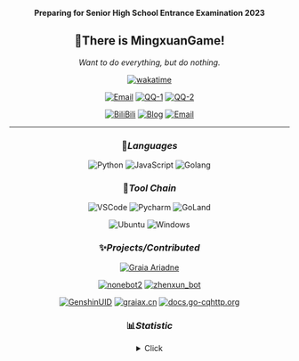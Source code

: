 <div align="center">

  **Preparing for Senior High School Entrance Examination 2023**
  
## 👏There is **MingxuanGame**!

*Want to do everything, but do nothing.*

[![wakatime](https://wakatime.com/badge/user/2da454b7-7cb8-4e03-b041-1de7d643650c.svg?&style=flat-square)](https://wakatime.com/@2da454b7-7cb8-4e03-b041-1de7d643650c)

[![Email](https://img.shields.io/badge/Email-MingxuanGame@outlook.com-57c4e5?style=flat-square&logoColor=fff)](mailto:MingxuanGame@outlook.com)
[![QQ-1](https://img.shields.io/badge/QQ-1060148379-e5ac57?style=flat-square&logoColor=fff)](https://qm.qq.com/cgi-bin/qm/qr?k=mcs-cON_aPNfc3hO8-H7lWJHDX-5nKr7&noverify=0)
[![QQ-2](https://img.shields.io/badge/QQ-1085285105-8957e5?style=flat-square&logoColor=fff)](https://qm.qq.com/cgi-bin/qm/qr?k=Ti-iAkNfy9IIiwUVZdHM5ghCgmSOVLmY&noverify=0)

[![BiliBili](https://img.shields.io/badge/BiliBili-MingxuanGame-pink?style=flat-square&logoColor=fff)](https://space.bilibili.com/478775392)
[![Blog](https://img.shields.io/badge/Blog-blog.mxgame.top-ea6632?style=flat-square&logoColor=fff)](http://blog.mxgame.top/)
[![Email](https://img.shields.io/badge/Twitter-@MingxuanAWA-1c9aef?style=flat-square&logoColor=fff)](https://twitter.com/MingxuanAWA)

<!-- [![Stats](https://img.shields.io/github/stars/MingxuanGame?affiliations=OWNER&color=32eacb&label=Stars&logo=github&style=flat-square)](http://blog.mxgame.top/) -->

---

### 🎨*Languages*

![Python](https://img.shields.io/badge/-Python-blue?style=flat-square&logo=Python&logoColor=fff)
![JavaScript](https://img.shields.io/badge/-JavaScript-ffca18?style=flat-square&logo=JavaScript&logoColor=fff)
![Golang](https://img.shields.io/badge/-Go-007d9c?style=flat-square&logo=Go&logoColor=fff)

### 🔨*Tool Chain*

![VSCode](https://img.shields.io/badge/-VSCode-blue?style=flat-square&logo=visualstudiocode&logoColor=fff)
![Pycharm](https://img.shields.io/badge/-Pycharm-green?style=flat-square&logo=pycharm&logoColor=fff)
![GoLand](https://img.shields.io/badge/-GoLand-purple?style=flat-square&logo=goland&logoColor=fff)

![Ubuntu](https://img.shields.io/badge/-Ubuntu-orange?style=flat-square&logo=Ubuntu&logoColor=fff)
![Windows](https://img.shields.io/badge/-Windows-blue?style=flat-square&logo=Windows&logoColor=fff)

### ✨*Projects/Contributed*

[![Graia Ariadne](https://github-readme-stats.vercel.app/api/pin/?username=GraiaProject&repo=Ariadne&show_owner=true&hide_border=true)](https://github.com/GraiaProject/Ariadne)

[![nonebot2](https://github-readme-stats.vercel.app/api/pin/?username=nonebot&repo=nonebot2&show_owner=true&hide_border=true)](https://github.com/nonebot/nonebot2)
[![zhenxun_bot](https://github-readme-stats.vercel.app/api/pin/?username=HibiKier&repo=zhenxun_bot&show_owner=true&hide_border=true)](https://github.com/HibiKier/zhenxun_bot)

[![GenshinUID](https://github-readme-stats.vercel.app/api/pin/?username=KimigaiiWuyi&repo=GenshinUID&show_owner=true&hide_border=true)](https://github.com/KimigaiiWuyi/GenshinUID)
[![graiax.cn](https://github-readme-stats.vercel.app/api/pin/?username=GraiaCommunity&repo=Docs&show_owner=true&hide_border=true)](https://github.com/GraiaCommunity/Docs)
[![docs.go-cqhttp.org](https://github-readme-stats.vercel.app/api/pin/?username=ishkong&repo=go-cqhttp-docs&show_owner=true&hide_border=true)](https://github.com/ishkong/go-cqhttp-docs)

### 📊*Statistic*

<details>
  <summary>Click</summary>
  
![All](./github-metrics.svg)

</details>

</div>
